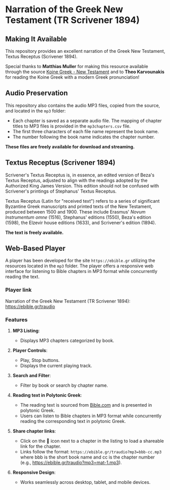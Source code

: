 # Narration of the Greek New Testament (TR Scrivener 1894)

## Making It Available

This repository provides an excellent narration of the Greek New Testament, Textus Receptus (Scrivener 1894).

Special thanks to **Matthias Muller** for making this resource available through the source [Koine Greek - New Testament](https://onedrive.live.com/?authkey=%21AFu5Iuyd09hBUMo&id=1B0EF14536A447FD%213067&cid=1B0EF14536A447FD) and to **Theo Karvounakis** for reading the Koine Greek with a modern Greek pronunciation!

## Audio Preservation

This repository also contains the audio MP3 files, copied from the source, and located in the `mp3` folder:

- Each chapter is saved as a separate audio file. The mapping of chapter titles to MP3 files is provided in the `mp3chapters.csv` file.
- The first three characters of each file name represent the book name.
- The number following the book name indicates the chapter number.

**These files are freely available for download and streaming.**

## Textus Receptus (Scrivener 1894)

Scrivener's Textus Receptus is, in essence, an edited version of Beza's Textus Receptus, adjusted to align with the readings adopted by the Authorized King James Version. This edition should not be confused with Scrivener's printings of Stephanus' Textus Receptus.

Textus Receptus (Latin for "received text") refers to a series of significant Byzantine Greek manuscripts and printed texts of the New Testament, produced between 1500 and 1900. These include Erasmus' *Novum Instrumentum omne* (1516), Stephanus' editions (1550), Beza's edition (1598), the Elzevir house editions (1633), and Scrivener's edition (1894).

**The text is freely available.**

## Web-Based Player

A player has been developed for the site `https://ebible.gr` utilizing the resources located in the `mp3` folder. The player offers a responsive web interface for listening to Bible chapters in MP3 format while concurrently reading the text.

### Player link

Narration of the Greek New Testament (TR Scrivener 1894): <a href="https://ebible.gr/traudio" target="_blank">https://ebible.gr/traudio</a>

### Features
1. **MP3 Listing**:
   - Displays MP3 chapters categorized by book.
     
2. **Player Controls**:
   - Play, Stop buttons.
   - Displays the current playing track.

3. **Search and Filter**:
   - Filter by book or search by chapter name.

4. **Reading text in Polytonic Greek**:  
   - The reading text is sourced from <a href="https://www.bible.com/bible/183/MAT.1.TR1894" target="_blank">Bible.com</a> and is presented in polytonic Greek.
   - Users can listen to Bible chapters in MP3 format while concurrently reading the corresponding text in polytonic Greek.
     
5. **Share chapter links**:
   - Click on the 🔗 icon next to a chapter in the listing to load a shareable link for the chapter.
   - Links follow the format: `https://ebible.gr/traudio?mp3=bbb-cc.mp3` where bbb is the short book name and cc is the chapter number (e.g., https://ebible.gr/traudio?mp3=mat-1.mp3).

6. **Responsive Design**:
   - Works seamlessly across desktop, tablet, and mobile devices.
  
     



